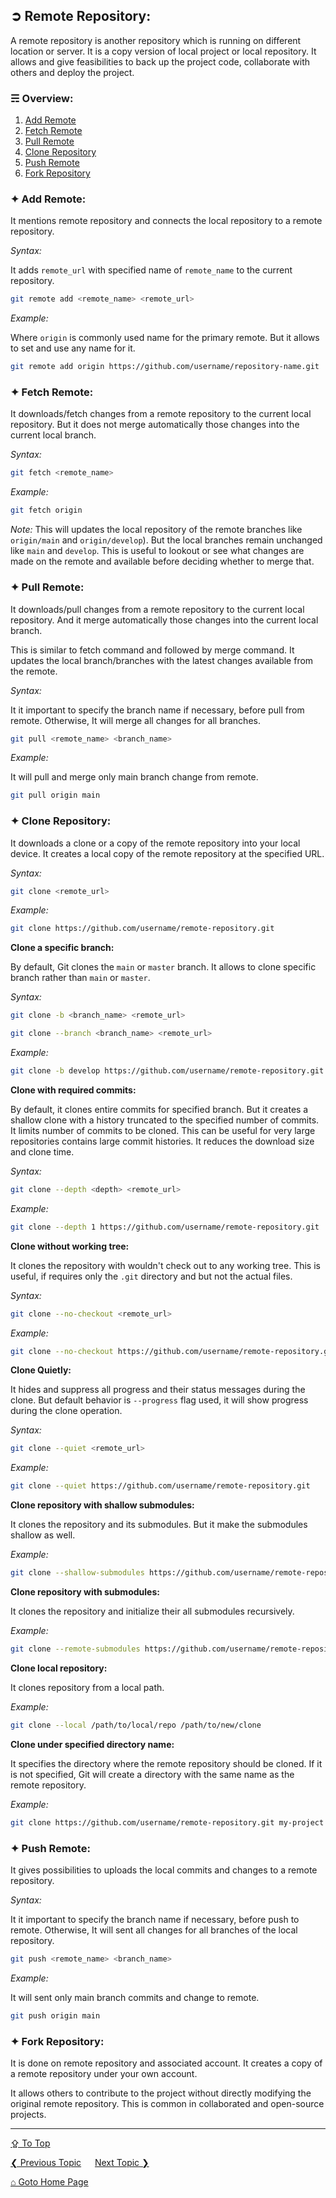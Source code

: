 ## &#10162; Remote Repository:

A remote repository is another repository which is running on different location or server. It is a copy version of local project or local repository. It allows and give feasibilities to back up the project code, collaborate with others and deploy the project.

### &#9780; Overview:
1. [Add Remote](#-add-remote)
2. [Fetch Remote](#-fetch-remote)
3. [Pull Remote](#-pull-remote)
4. [Clone Repository](#-clone-repository)
5. [Push Remote](#-push-remote)
6. [Fork Repository](#-fork-repository)

### &#10022; Add Remote:

It mentions remote repository and connects the local repository to a remote repository.

*Syntax:*

It adds `remote_url` with specified name of `remote_name` to the current repository.

```bash
git remote add <remote_name> <remote_url>
```

*Example:*

Where `origin` is commonly used name for the primary remote. But it allows to set and use any name for it.

```bash
git remote add origin https://github.com/username/repository-name.git
```

### &#10022; Fetch Remote:

It downloads/fetch changes from a remote repository to the current local repository. But it does not merge automatically those changes into the current local branch.

*Syntax:*

```bash
git fetch <remote_name>
```

*Example:*

```bash
git fetch origin
```

*Note:* This will updates the local repository of the remote branches like `origin/main` and `origin/develop`). But the local branches remain unchanged like `main` and `develop`. This is useful to lookout or see what changes are made on the remote and available before deciding whether to merge that.

### &#10022; Pull Remote:

It downloads/pull changes from a remote repository to the current local repository. And it merge automatically those changes into the current local branch.

This is similar to fetch command and followed by merge command.  It updates the local branch/branches with the latest changes available from the remote.

*Syntax:*

It it important to specify the branch name if necessary, before pull from remote. Otherwise, It will merge all changes for all branches.

```bash
git pull <remote_name> <branch_name>
```

*Example:*

It will pull and merge only main branch change from remote.

```bash
git pull origin main
```

### &#10022; Clone Repository:

It downloads a clone or a copy of the remote repository into your local device. It creates a local copy of the remote repository at the specified URL.


*Syntax:*

```bash
git clone <remote_url>
```

*Example:*

```bash
git clone https://github.com/username/remote-repository.git
```

**Clone a specific branch:**

By default, Git clones the `main` or `master` branch. It allows to clone specific branch rather than `main` or `master`.

*Syntax:*

```bash
git clone -b <branch_name> <remote_url>
```

```bash
git clone --branch <branch_name> <remote_url>
```

*Example:*

```bash
git clone -b develop https://github.com/username/remote-repository.git
```

**Clone with required commits:**

By default, it clones entire commits for specified branch. But it creates a shallow clone with a history truncated to the specified number of commits. It limits number of commits to be cloned. This can be useful for very large repositories contains large commit histories. It reduces the download size and clone time.

*Syntax:*

```bash
git clone --depth <depth> <remote_url>
```

*Example:*

```bash
git clone --depth 1 https://github.com/username/remote-repository.git
```

**Clone without working tree:**

It clones the repository with wouldn't check out to any working tree. This is useful, if requires only the `.git` directory and but not the actual files.

*Syntax:*

```bash
git clone --no-checkout <remote_url>
``` 

*Example:*

```bash
git clone --no-checkout https://github.com/username/remote-repository.git
```

**Clone Quietly:**

It hides and suppress all progress and their status messages during the clone. But default behavior is `--progress` flag used, it will show progress during the clone operation.

*Syntax:*

```bash
git clone --quiet <remote_url>
```

*Example:*

```bash
git clone --quiet https://github.com/username/remote-repository.git
```

**Clone repository with shallow submodules:**

It clones the repository and its submodules. But it make the submodules shallow as well.

*Example:*

```bash
git clone --shallow-submodules https://github.com/username/remote-repository.git
```

**Clone repository with submodules:**

It clones the repository and initialize their all submodules recursively. 

*Example:*

```bash
git clone --remote-submodules https://github.com/username/remote-repository.git
```

**Clone local repository:**

It clones repository from a local path.

*Example:*

```bash
git clone --local /path/to/local/repo /path/to/new/clone
```

**Clone under specified directory name:**

It specifies the directory where the remote repository should be cloned. If it is not specified, Git will create a directory with the same name as the remote repository.

*Example:*

```bash
git clone https://github.com/username/remote-repository.git my-project
```

### &#10022; Push Remote:

It gives possibilities to uploads the local commits and changes to a remote repository.

*Syntax:* 

It it important to specify the branch name if necessary, before push to remote. Otherwise, It will sent all changes for all branches of the local repository. 

```bash
git push <remote_name> <branch_name>
```

*Example:*

It will sent only main branch commits and change to remote.

```bash
git push origin main
```

### &#10022; Fork Repository:

It is done on remote repository and associated account. It creates a copy of a remote repository under your own account.

It allows others to contribute to the project without directly modifying the original remote repository. This is common in collaborated and open-source projects.


---
[&#8682; To Top](#-remote-repository)

[&#10094; Previous Topic](./branch-operations.md) &emsp; [Next Topic &#10095;](./git-object.md)

[&#8962; Goto Home Page](../README.md)